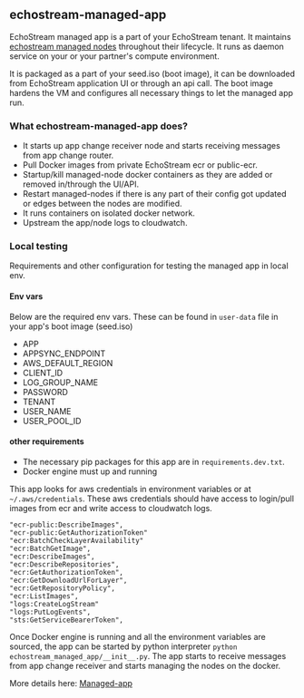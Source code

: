 ## echostream-managed-app

EchoStream managed app is a part of your EchoStream tenant. It maintains [echostream managed nodes](https://docs.echo.stream/v1/docs/managed-node) throughout their lifecycle. It runs as daemon service on your or your partner's compute environment. 

It is packaged as a part of your seed.iso (boot image), it can be downloaded from EchoStream application UI or through an api call. The boot image hardens the VM and configures all necessary things to let the managed app run.

### What echostream-managed-app does?
- It starts up app change receiver node and starts receiving messages from app change router.
- Pull Docker images from private EchoStream ecr or public-ecr.
- Startup/kill managed-node docker containers as they are added or removed in/through the UI/API.
- Restart managed-nodes if there is any part of their config got updated or edges between the nodes are modified.
- It runs containers on isolated docker network.
- Upstream the app/node logs to cloudwatch.

### Local testing
Requirements and other configuration for testing the managed app in local env.
#### Env vars
Below are the required env vars. These can be found in `user-data` file in your app's boot image (seed.iso)
- APP
- APPSYNC_ENDPOINT
- AWS_DEFAULT_REGION
- CLIENT_ID
- LOG_GROUP_NAME
- PASSWORD
- TENANT
- USER_NAME
- USER_POOL_ID

#### other requirements
- The necessary pip packages for this app are in `requirements.dev.txt`.
- Docker engine must up and running

This app looks for aws credentials in environment variables or at `~/.aws/credentials`. These aws credentials should have access to login/pull images from ecr and write access to cloudwatch logs.

```
"ecr-public:DescribeImages",
"ecr-public:GetAuthorizationToken"
"ecr:BatchCheckLayerAvailability"
"ecr:BatchGetImage",
"ecr:DescribeImages",
"ecr:DescribeRepositories",
"ecr:GetAuthorizationToken",
"ecr:GetDownloadUrlForLayer",
"ecr:GetRepositoryPolicy",
"ecr:ListImages",
"logs:CreateLogStream"
"logs:PutLogEvents",
"sts:GetServiceBearerToken",
```

Once Docker engine is running and all the environment variables are sourced, the app can be started by python interpreter `python echostream_managed_app/__init__.py`. 
The app starts to receive messages from app change receiver and starts managing the nodes on the docker.

More details here: [Managed-app](https://docs.echo.stream/docs/managed-app)